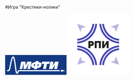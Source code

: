 #Игра "Крестики-нолики"

<img src="logo.jpg" alt="logo" width="200"/> <img src="logo_2.jpg" alt="logo_2" width="200"/>
